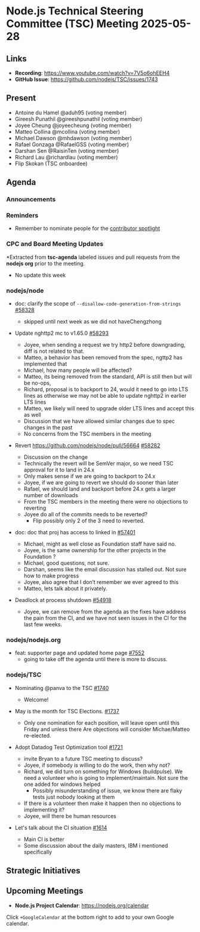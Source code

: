 # Node.js Technical Steering Committee (TSC) Meeting 2025-05-28

## Links

* **Recording**:  <https://www.youtube.com/watch?v=7V5o6ohEEH4>
* **GitHub Issue**: <https://github.com/nodejs/TSC/issues/1743>

## Present

* Antoine du Hamel @aduh95 (voting member)
* Gireesh Punathil @gireeshpunathil (voting member)
* Joyee Cheung @joyeecheung (voting member)
* Matteo Collina @mcollina (voting member)
* Michael Dawson @mhdawson (voting member)
* Rafael Gonzaga @RafaelGSS (voting member)
* Darshan Sen @RaisinTen (voting member)
* Richard Lau @richardlau (voting member)
* Flip Skokan (TSC onboardee)

## Agenda

### Announcements

### Reminders

* Remember to nominate people for the [contributor spotlight](https://github.com/nodejs/node/blob/main/doc/contributing/reconizing-contributors.md#bi-monthly-contributor-spotlight)

### CPC and Board Meeting Updates

*Extracted from **tsc-agenda** labeled issues and pull requests from the **nodejs org** prior to the meeting.

* No update this week

### nodejs/node

* doc: clarify the scope of `--disallow-code-generation-from-strings` [#58328](https://github.com/nodejs/node/pull/58328)
  * skipped until next week as we did not haveChengzhong

* Update nghttp2 mc to v1.65.0 [#58293](https://github.com/nodejs/node/pull/58293)
  * Joyee, when sending a request we try http2 before downgrading, diff is not related to that.
  * Matteo, a behavior has been removed from the spec, ngttp2 has implemented that
  * Michael, how many people will be affected?
  * Matteo, its being removed from the standard, API is still then but will be no-ops,
  * Richard, proposal is to backport to 24, would it need to go into LTS lines as otherwise
    we may not be able to update nghttp2 in earlier LTS lines
  * Matteo, we likely will need to upgrade older LTS lines and accept this as well
  * Discussion that we have allowed similar changes due to spec changes in the past
  * No concerns from the TSC members in the meeting

* Revert <https://github.com/nodejs/node/pull/56664> [#58282](https://github.com/nodejs/node/pull/58282)
  * Discussion on the change
  * Technically the revert will be SemVer major, so we need TSC approval for it to land in 24.x
  * Only makes sense if we are going to backport to 24.x
  * Joyee, if we are going to revert we should do sooner than later
  * Rafael, we should land and backport before 24.x gets a larger number of downloads
  * From the TSC members in the meeting there were no objections to reverting
  * Joyee do all of the commits needs to be reverted?
    * Flip possibly only 2 of the 3 need to reverted.

* doc: doc that proj has access to linked in [#57401](https://github.com/nodejs/node/pull/57401)
  * Michael, might as well close as Foundation staff have said no.
  * Joyee, is the same ownership for the other projects in the Foundation ?
  * Michael, good questions, not sure.
  * Darshan, seems like the email discussion has stalled out. Not sure how to make progress
  * Joyee, also agree that I don’t remember we ever agreed to this
  * Matteo, lets talk about it privately.

* Deadlock at process shutdown [#54918](https://github.com/nodejs/node/issues/54918)
  * Joyee, we can remove from the agenda as the fixes have address the pain from the CI,
    and we have not seen issues in the CI for the last few weeks.

### nodejs/nodejs.org

* feat: supporter page and updated home page [#7552](https://github.com/nodejs/nodejs.org/pull/7552)
  * going to take off the agenda until there is more to discuss.

### nodejs/TSC

* Nominating @panva to the TSC [#1740](https://github.com/nodejs/TSC/issues/1740)
  * Welcome!

* May is the month for TSC Elections. [#1737](https://github.com/nodejs/TSC/issues/1737)
  * Only one nomination for each position, will leave open until this Friday and unless there
    Are objections will consider Michae/Matteo re-elected.

* Adopt Datadog Test Optimization tool [#1721](https://github.com/nodejs/TSC/issues/1721)
  * invite Bryan to a future TSC meeting to discuss?
  * Joyee, if somebody is willing to do the work, then why not?
  * Richard, we did turn on something for Windows (buildpulse). We need a volunteer who
    is going to implement/maintain. Not sure the one added for windows helped
    * Possibly misunderstanding of issue, we know there are flaky tests just nobody looking at
      them
  * If there is a volunteer then make it happen then no objections to implementing it?
  * Joyee, will there be human resources

* Let's talk about the CI situation [#1614](https://github.com/nodejs/TSC/issues/1614)
  * Main CI is better
  * Some discussion about the daily masters, IBM i mentioned specifically

## Strategic Initiatives

## Upcoming Meetings

* **Node.js Project Calendar**: <https://nodejs.org/calendar>

Click `+GoogleCalendar` at the bottom right to add to your own Google calendar.

